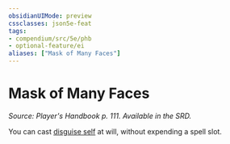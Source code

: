 ```yaml
---
obsidianUIMode: preview
cssclasses: json5e-feat
tags:
- compendium/src/5e/phb
- optional-feature/ei
aliases: ["Mask of Many Faces"]
---
```

# Mask of Many Faces
*Source: Player's Handbook p. 111. Available in the SRD.*  

You can cast [disguise self](4-Resources/Compendium/spells/disguise-self.md) at will, without expending a spell slot.